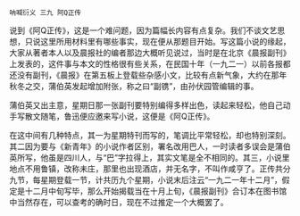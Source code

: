     呐喊衍义 三九 阿Q正传 

   说到《阿Q正传》，这是一个难问题，因为篇幅长内容有点复杂。我们不谈文艺思想，只说这里所用材料里有哪些事实，现在便从那题目开始。写这篇小说的缘起，大家从著者本人以及晨报社的编者那边大概听见说过，当时是在北京《晨报副刊》上发表的，这件事与本文的性格很有些关系，在民国十年（一九二一）以前各报都还没有副刊，《晨报》在第五板上登载些杂感小文，比较有点新气象，大约在那年秋冬之交，蒲伯英发起增加附张，称之曰“副镌”，由孙伏园管编辑的事。

   蒲伯英又出主意，星期日那一张副刊要特别编得多样出色，读起来轻松，他自己动手写散文随笔，鲁迅便应邀来写小说，这便是《阿Q正传》。

   在这中间有几种特点，其一为星期特刊而写的，笔调比平常轻松，却也特别深刻。其二因为要与《新青年》的小说作者区别，署名改用巴人，一时读者多误会是蒲伯英所写，他虽是四川人，与“巴”字拉得上，其实文笔是全不相同的。其三，小说里地点不用鲁镇，改称未庄，那里也出现酒店，并无名字，不叫作咸亨了。正传共分九节，每星期登载一节，计共历九个星期，小说末后注云“一九二一年十二月”，假定是十二月中旬写毕，那么开始揭载当在十月上旬，《晨报副刊》合订本在图书馆中当然存在，可以查考的确时日，现在不过推定一个大概罢了。


